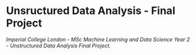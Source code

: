 # Unsructured Data Analysis - Final Project

_Imperial College London - MSc Machine Learning and Data Science Year 2 - Unstructured Data Analysis Final Project._